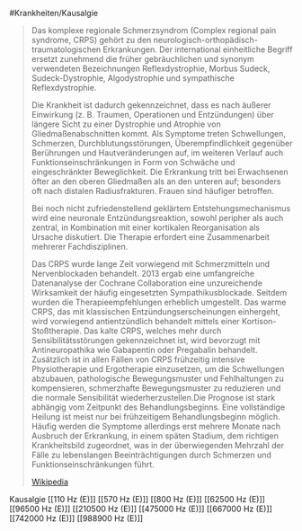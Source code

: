#Krankheiten/Kausalgie

> Das komplexe regionale Schmerzsyndrom (Complex regional pain syndrome, CRPS) gehört zu den neurologisch-orthopädisch-traumatologischen Erkrankungen. Der international einheitliche Begriff ersetzt zunehmend die früher gebräuchlichen und synonym verwendeten Bezeichnungen Reflexdystrophie, Morbus Sudeck, Sudeck-Dystrophie, Algodystrophie und sympathische Reflexdystrophie.
>
> Die Krankheit ist dadurch gekennzeichnet, dass es nach äußerer Einwirkung (z. B. Traumen, Operationen und Entzündungen) über längere Sicht zu einer Dystrophie und Atrophie von Gliedmaßenabschnitten kommt. Als Symptome treten Schwellungen, Schmerzen, Durchblutungsstörungen, Überempfindlichkeit gegenüber Berührungen und Hautveränderungen auf, im weiteren Verlauf auch Funktionseinschränkungen in Form von Schwäche und eingeschränkter Beweglichkeit. Die Erkrankung tritt bei Erwachsenen öfter an den oberen Gliedmaßen als an den unteren auf; besonders oft nach distalen Radiusfrakturen. Frauen sind häufiger betroffen.
>
> Bei noch nicht zufriedenstellend geklärtem Entstehungsmechanismus wird eine neuronale Entzündungsreaktion, sowohl peripher als auch zentral, in Kombination mit einer kortikalen Reorganisation als Ursache diskutiert. Die Therapie erfordert eine Zusammenarbeit mehrerer Fachdisziplinen.
>
> Das CRPS wurde lange Zeit vorwiegend mit Schmerzmitteln und Nervenblockaden behandelt. 2013 ergab eine umfangreiche Datenanalyse der Cochrane Collaboration eine unzureichende Wirksamkeit der häufig eingesetzten Sympathikusblockade. Seitdem wurden die Therapieempfehlungen erheblich umgestellt. Das warme CRPS, das mit klassischen Entzündungserscheinungen einhergeht, wird vorwiegend antientzündlich behandelt mittels einer Kortison-Stoßtherapie. Das kalte CRPS, welches mehr durch Sensibilitätsstörungen gekennzeichnet ist, wird bevorzugt mit Antineuropathika wie Gabapentin oder Pregabalin behandelt. Zusätzlich ist in allen Fällen von CRPS frühzeitig intensive Physiotherapie und Ergotherapie einzusetzen, um die Schwellungen abzubauen, pathologische Bewegungsmuster und Fehlhaltungen zu kompensieren, schmerzhafte Bewegungsmuster zu reduzieren und die normale Sensibilität wiederherzustellen.Die Prognose ist stark abhängig vom Zeitpunkt des Behandlungsbeginns. Eine vollständige Heilung ist meist nur bei frühzeitigem Behandlungsbeginn möglich. Häufig werden die Symptome allerdings erst mehrere Monate nach Ausbruch der Erkrankung, in einem späten Stadium, dem richtigen Krankheitsbild zugeordnet, was in der überwiegenden Mehrzahl der Fälle zu lebenslangen Beeinträchtigungen durch Schmerzen und Funktionseinschränkungen führt.
>
> [Wikipedia](https://de.wikipedia.org/wiki/Komplexes%20regionales%20Schmerzsyndrom)

Kausalgie
[[110 Hz (E)]]
[[570 Hz (E)]]
[[800 Hz (E)]]
[[62500 Hz (E)]]
[[96500 Hz (E)]]
[[210500 Hz (E)]]
[[475000 Hz (E)]]
[[667000 Hz (E)]]
[[742000 Hz (E)]]
[[988900 Hz (E)]]